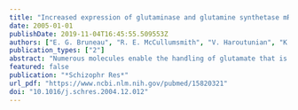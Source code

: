 ```yaml
---
title: "Increased expression of glutaminase and glutamine synthetase mRNA in the thalamus in schizophrenia"
date: 2005-01-01
publishDate: 2019-11-04T16:45:55.509553Z
authors: ["E. G. Bruneau", "R. E. McCullumsmith", "V. Haroutunian", "K. L. Davis", "J. H. Meador-Woodruff"]
publication_types: ["2"]
abstract: "Numerous molecules enable the handling of glutamate that is destined for neurotransmitter release, including transporters, receptors and glutamatergic enzymes. Previous work in our lab has shown altered levels of transcript expression of excitatory amino acid transporters and a vesicular glutamate transporter in the thalamus in schizophrenia. These changes suggest that molecules that facilitate the release and reuptake of glutamate may be abnormal in schizophrenia. In this study we determined the levels of expression of phosphate activated glutaminase (PAG), which converts glutamine to glutamate, and glutamine synthetase (GS), which converts glutamate to glutamine, with the hypothesis that thalamic PAG and GS transcript expression is altered in schizophrenia. We investigated expression of PAG and GS mRNA using in situ hybridization in six different thalamic nuclei (anterior, dorsomedial, centromedial, ventral anterior, ventral and reticular) from 13 persons with schizophrenia and 8 comparison subjects and found that transcripts for PAG and GS were significantly increased in schizophrenia. Increased PAG and GS transcripts suggest enhanced glutamatergic neurotransmission in the thalamus and its efferent targets in schizophrenia."
featured: false
publication: "*Schizophr Res*"
url_pdf: "https://www.ncbi.nlm.nih.gov/pubmed/15820321"
doi: "10.1016/j.schres.2004.12.012"
---
```


